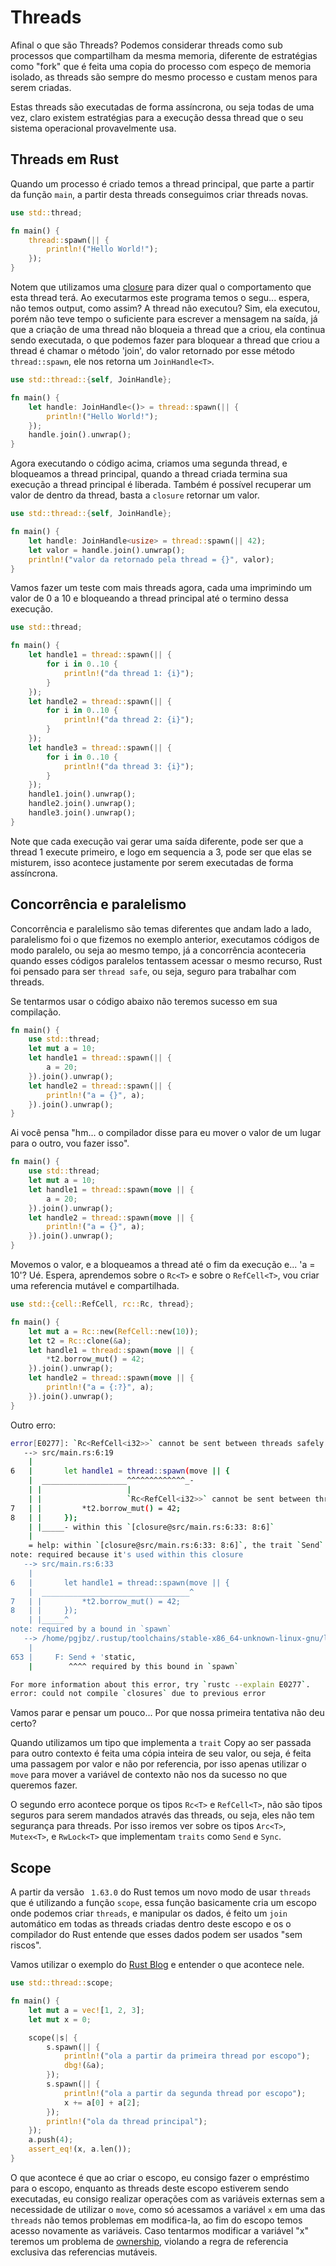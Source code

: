 # Threads

Afinal o que são Threads? Podemos considerar threads como sub processos que compartilham da mesma memoria, diferente de estratégias como "fork" que é feita uma copia do processo com espeço de memoria isolado, as threads são sempre do mesmo processo e custam menos para serem criadas.

Estas threads são executadas de forma assíncrona, ou seja todas de uma vez, claro existem estratégias para a execução dessa thread que o seu sistema operacional provavelmente usa. 

## Threads em Rust

Quando um processo é criado temos a thread principal, que parte a partir da função `main`, a partir desta threads conseguimos criar threads novas.

```rust
use std::thread;

fn main() {
    thread::spawn(|| {
        println!("Hello World!");
    });
}
```

Notem que utilizamos uma [closure](./03-closures.md) para dizer qual o comportamento que esta thread terá. Ao executarmos este programa temos o segu... espera, não temos output, como assim? A thread não executou? Sim, ela executou, porém não teve tempo o suficiente para escrever a mensagem na saída, já que a criação de uma thread não bloqueia a thread que a criou, ela continua sendo executada, o que podemos fazer para bloquear a thread que criou a thread é chamar o método 'join', do valor retornado por esse método `thread::spawn`,  ele nos retorna um `JoinHandle<T>`.

```rust
use std::thread::{self, JoinHandle};

fn main() {
    let handle: JoinHandle<()> = thread::spawn(|| {
        println!("Hello World!");
    });
    handle.join().unwrap();
}
```

Agora executando o código acima, criamos uma segunda thread, e bloqueamos a thread principal, quando a thread criada termina sua execução a thread principal é liberada. Também é possível recuperar um valor de dentro da thread, basta a `closure` retornar um valor.

```rust
use std::thread::{self, JoinHandle};

fn main() {
    let handle: JoinHandle<usize> = thread::spawn(|| 42);
    let valor = handle.join().unwrap();
    println!("valor da retornado pela thread = {}", valor);
}
```

Vamos fazer um teste com mais threads agora, cada uma imprimindo um valor de 0 a 10 e bloqueando a thread principal até o termino dessa execução.

```rust
use std::thread;

fn main() {
    let handle1 = thread::spawn(|| {
        for i in 0..10 {
            println!("da thread 1: {i}");
        }
    });
    let handle2 = thread::spawn(|| {
        for i in 0..10 {
            println!("da thread 2: {i}");
        }
    });
    let handle3 = thread::spawn(|| {
        for i in 0..10 {
            println!("da thread 3: {i}");
        }
    });
    handle1.join().unwrap();
    handle2.join().unwrap();
    handle3.join().unwrap();
}
```

Note que cada execução vai gerar uma saída diferente, pode ser que a thread 1 execute primeiro, e logo em sequencia a 3, pode ser que elas se misturem, isso acontece justamente por serem executadas de forma assíncrona.

## Concorrência e paralelismo

Concorrência e paralelismo são temas diferentes que andam lado a lado, paralelismo foi o que fizemos no exemplo anterior, executamos códigos de modo paralelo, ou seja ao mesmo tempo, já a concorrência aconteceria quando esses códigos paralelos tentassem acessar o mesmo recurso, Rust foi pensado para ser `thread safe`, ou seja, seguro para trabalhar com threads.

Se tentarmos usar o código abaixo não teremos sucesso em sua compilação.

```rust
fn main() {
    use std::thread;
    let mut a = 10;
    let handle1 = thread::spawn(|| {
        a = 20;
    }).join().unwrap();
    let handle2 = thread::spawn(|| {
        println!("a = {}", a);
    }).join().unwrap();
}
```

Ai você pensa "hm... o compilador disse para eu mover o valor de um lugar para o outro, vou fazer isso".

```rust
fn main() {
    use std::thread;
    let mut a = 10;
    let handle1 = thread::spawn(move || {
        a = 20;
    }).join().unwrap();
    let handle2 = thread::spawn(move || {
        println!("a = {}", a);
    }).join().unwrap();
}
```

Movemos o valor, e a bloqueamos a thread até o fim da execução e... 'a = 10'? Ué. Espera, aprendemos sobre o `Rc<T>` e sobre o `RefCell<T>`, vou criar uma referencia mutável e compartilhada.

```rust
use std::{cell::RefCell, rc::Rc, thread};

fn main() {
    let mut a = Rc::new(RefCell::new(10));
    let t2 = Rc::clone(&a);
    let handle1 = thread::spawn(move || {
        *t2.borrow_mut() = 42;
    }).join().unwrap();
    let handle2 = thread::spawn(move || {
        println!("a = {:?}", a);
    }).join().unwrap();
}

```

Outro erro:

```sh
error[E0277]: `Rc<RefCell<i32>>` cannot be sent between threads safely
   --> src/main.rs:6:19
    |
6   |       let handle1 = thread::spawn(move || {
    |  ___________________^^^^^^^^^^^^^_-
    | |                   |
    | |                   `Rc<RefCell<i32>>` cannot be sent between threads safely
7   | |         *t2.borrow_mut() = 42;
8   | |     });
    | |_____- within this `[closure@src/main.rs:6:33: 8:6]`
    |
    = help: within `[closure@src/main.rs:6:33: 8:6]`, the trait `Send` is not implemented for `Rc<RefCell<i32>>`
note: required because it's used within this closure
   --> src/main.rs:6:33
    |
6   |       let handle1 = thread::spawn(move || {
    |  _________________________________^
7   | |         *t2.borrow_mut() = 42;
8   | |     });
    | |_____^
note: required by a bound in `spawn`
   --> /home/pgjbz/.rustup/toolchains/stable-x86_64-unknown-linux-gnu/lib/rustlib/src/rust/library/std/src/thread/mod.rs:653:8
    |
653 |     F: Send + 'static,
    |        ^^^^ required by this bound in `spawn`

For more information about this error, try `rustc --explain E0277`.
error: could not compile `closures` due to previous error

```

Vamos parar e pensar um pouco... Por que nossa primeira tentativa não deu certo?

Quando utilizamos um tipo que implementa a `trait` Copy ao ser passada para outro contexto é feita uma cópia inteira de seu valor, ou seja, é feita uma passagem por valor e não por referencia, por isso apenas utilizar o `move` para mover a variável de contexto não nos da sucesso no que queremos fazer.

O segundo erro acontece porque os tipos `Rc<T>` e `RefCell<T>`, não são tipos seguros para serem mandados através das threads, ou seja, eles não tem segurança para threads. Por isso iremos ver sobre os tipos `Arc<T>`, `Mutex<T>`, e `RwLock<T>` que implementam `traits` como `Send` e `Sync`.

## Scope

A partir da versão ` 1.63.0` do Rust temos um novo modo de usar `threads` que é utilizando a função `scope`, essa função basicamente cria um escopo onde podemos criar `threads`, e manipular os dados, é feito um `join` automático em todas as threads criadas dentro deste escopo e os o compilador do Rust entende que esses dados podem ser usados "sem riscos".

Vamos utilizar o exemplo do [Rust Blog](https://blog.rust-lang.org/2022/08/11/Rust-1.63.0.html) e entender o que acontece nele.

```rust
use std::thread::scope;

fn main() {
    let mut a = vec![1, 2, 3];
    let mut x = 0;

    scope(|s| {
        s.spawn(|| {
            println!("ola a partir da primeira thread por escopo");
            dbg!(&a);
        });
        s.spawn(|| {
            println!("ola a partir da segunda thread por escopo");
            x += a[0] + a[2];
        });
        println!("ola da thread principal");
    });
    a.push(4);
    assert_eq!(x, a.len());
}
```

O que acontece é que ao criar o escopo, eu consigo fazer o empréstimo para o escopo, enquanto as threads deste escopo estiverem sendo executadas, eu consigo realizar operações com as variáveis externas sem a necessidade de utilizar o `move`, como só acessamos a variável `x` em uma das `threads` não temos problemas em modifica-la, ao fim do escopo temos acesso novamente as variáveis. Caso tentarmos modificar a variável "x" teremos um problema de [ownership](../intermediary-01/03-ownership.md), violando a regra de referencia exclusiva das referencias mutáveis.